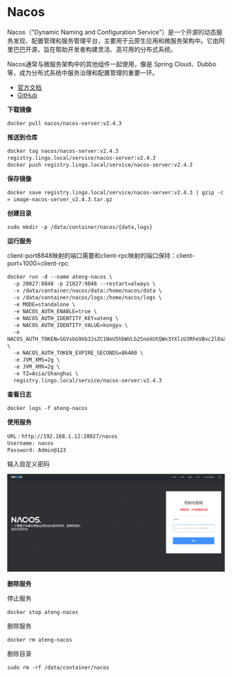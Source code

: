 # Nacos

Nacos（"Dynamic Naming and Configuration Service"）是一个开源的动态服务发现、配置管理和服务管理平台，主要用于云原生应用和微服务架构中。它由阿里巴巴开源，旨在帮助开发者构建灵活、高可用的分布式系统。

Nacos通常与微服务架构中的其他组件一起使用，像是 Spring Cloud、Dubbo 等，成为分布式系统中服务治理和配置管理的重要一环。

- [官方文档](https://nacos.io/docs/v2.4/overview/)
- [GitHub](https://github.com/alibaba/nacos)



**下载镜像**

```
docker pull nacos/nacos-server:v2.4.3
```

**推送到仓库**

```
docker tag nacos/nacos-server:v2.4.3 registry.lingo.local/service/nacos-server:v2.4.3
docker push registry.lingo.local/service/nacos-server:v2.4.3
```

**保存镜像**

```
docker save registry.lingo.local/service/nacos-server:v2.4.3 | gzip -c > image-nacos-server_v2.4.3.tar.gz
```

**创建目录**

```
sudo mkdir -p /data/container/nacos/{data,logs}
```

**运行服务**

client-port8848映射的端口需要和client-rpc映射的端口保持：client-port+1000=client-rpc

```
docker run -d --name ateng-nacos \
  -p 20027:8848 -p 21027:9848 --restart=always \
  -v /data/container/nacos/data:/home/nacos/data \
  -v /data/container/nacos/logs:/home/nacos/logs \
  -e MODE=standalone \
  -e NACOS_AUTH_ENABLE=true \
  -e NACOS_AUTH_IDENTITY_KEY=ateng \
  -e NACOS_AUTH_IDENTITY_VALUE=kongyu \
  -e NACOS_AUTH_TOKEN=SGVsbG9Xb3JsZC1NeU5hbWVLb25neXUtQWx3YXlzU3RheVBvc2l0aXZl \
  -e NACOS_AUTH_TOKEN_EXPIRE_SECONDS=86400 \
  -e JVM_XMS=2g \
  -e JVM_XMX=2g \
  -e TZ=Asia/Shanghai \
  registry.lingo.local/service/nacos-server:v2.4.3
```

**查看日志**

```
docker logs -f ateng-nacos
```

**使用服务**

```
URL：http://192.168.1.12:20027/nacos
Username: nacos
Password: Admin@123
```

输入自定义密码

![image-20250310140808750](./assets/image-20250310140808750.png)

**删除服务**

停止服务

```
docker stop ateng-nacos
```

删除服务

```
docker rm ateng-nacos
```

删除目录

```
sudo rm -rf /data/container/nacos
```


